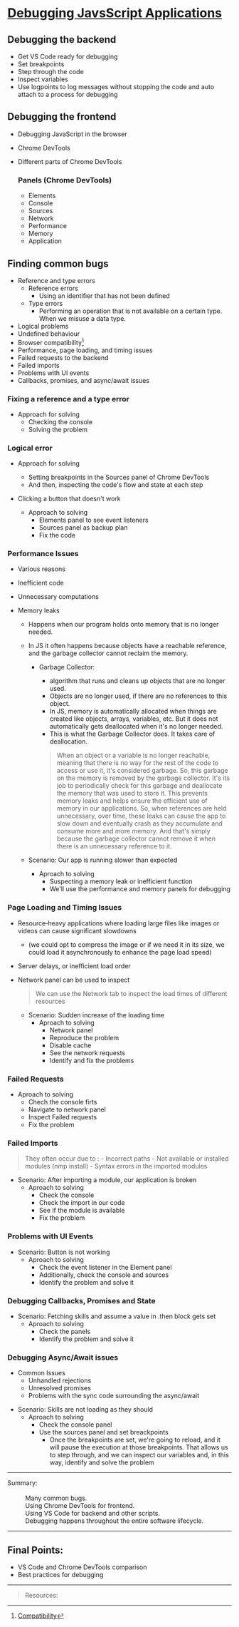 # [Debugging JavsScript Applications](https://app.pluralsight.com/library/courses/javascript-debugging-applications/table-of-contents)

## Debugging the backend

 - Get VS Code ready for debugging
 - Set breakpoints
 - Step through the code
 - Inspect variables
 - Use logpoints to log messages without stopping the code and auto attach to a process for debugging 

 ## Debugging the frontend

 - Debugging JavaScript in the browser
 - Chrome DevTools
 - Different parts of Chrome DevTools 

    ### Panels (Chrome DevTools)
    - Elements
    - Console
    - Sources
    - Network
    - Performance
    - Memory 
    - Application

## Finding common bugs

 - Reference and type errors 
   * Reference errors
        * Using an identifier that has not  been defined
   * Type errors 
        * Performing an operation that is not available on a certain type. When we misuse a data type.
 - Logical problems
 - Undefined behaviour
 - Browser compatibility[^1]
 - Performance, page loading, and timing issues
 - Failed requests to the backend
 - Failed imports
 - Problems with UI events
 - Callbacks, promises, and async/await issues

 ### Fixing a reference and a type error

 - Approach for solving
    * Checking the console
    * Solving the problem

### Logical error

 - Approach for solving
    * Setting breakpoints in the Sources panel of Chrome DevTools
    * And then, inspecting the code's flow and state at each step

 - Clicking a button that doesn't work
    * Approach to solving
        * Elements panel to see event listeners
        * Sources panel as backup plan
        * Fix the code

### Performance Issues

- Various reasons
- Inefficient code
- Unnecessary computations
- Memory leaks

    * Happens when our program holds onto memory that is no longer needed.
    * In JS it often happens because objects have a reachable reference, and the garbage collector cannot reclaim the memory.
        * Garbage Collector: 
            * algorithm that runs and cleans up objects that are no longer used.
            * Objects are no longer used, if there are no references to this object.
            * In JS, memory is automatically allocated when things are created like objects, arrays, variables, etc. But it does not automatically gets deallocated when it's no longer needed.
            * This is what the Garbage Collector does. It takes care of deallocation. 

            > When an object or a variable is no longer reachable, meaning that there is no way for the rest of the code to access or use it, it's considered garbage. So, this garbage on the memory is removed by the garbage collector. It's its job to periodically check for this garbage and deallocate the memory that was used to store it. This prevents memory leaks and helps ensure the efficient use of memory in our applications. So, when references are held unnecessary, over time, these leaks can cause the app to slow down and eventually crash as they accumulate and consume more and more memory. And that's simply because the garbage collector cannot remove it when there is an unnecessary reference to it. 
    
    * Scenario: Our app is running slower than expected
        * Aproach to solving
            * Suspecting a memory leak or inefficient function
            * We'll use the performance and memory panels for debugging

### Page Loading and Timing Issues

- Resource‑heavy applications where loading large files like images or videos can cause significant slowdowns 
    * (we could opt to compress the image or if we need it in its size, we could load it asynchronously to enhance the page load speed)
- Server delays, or inefficient load order
- Network panel can be used to inspect
    > We can use the Network tab to inspect the load times of different resources

    * Scenario: Sudden increase of the loading time
        * Aproach to solving
            * Network panel
            * Reproduce the problem
            * Disable cache
            * See the network requests 
            * Identify and fix the problems

### Failed Requests

- Aproach to solving
    * Chech the console firts
    * Navigate to network panel
    * Inspect Failed requests
    * Fix the problem

### Failed Imports

> They often occur due to :
    - Incorrect paths
    - Not available or installed modules (nmp install) 
    - Syntax errors in the imported modules   
    

  * Scenario: After importing a module, our application is broken
      * Aproach to solving
          * Check the console
          * Check the import in our code
          * See if the module is available
          * Fix the problem

### Problems with UI Events

 * Scenario: Button is not working
    * Aproach to solving
        * Check the event listener in the Element panel
        * Additionally, check the console and sources
        * Identify the problem and solve it

### Debugging Callbacks, Promises and State

 * Scenario: Fetching skills and assume a value in .then block gets set
    * Aproach to solving
        * Check the panels
        * Identify the problem and solve it

### Debugging Async/Await issues

- Common Issues
    - Unhandled rejections
    - Unresolved promises
    - Problems with the sync code surrounding the async/await 

 * Scenario: Skills are not loading as they should
    * Aproach to solving
        * Check the console panel
        * Use the sources panel and set breackpoints
            * Once the breakpoints are set, we're going to reload, and it will pause the execution at those breakpoints. That allows us to step through, and we can inspect our variables and, in this way, identify and solve the problem

***

<dl>
  <dt>Summary:</dt>
<br>
  <dd>Many common bugs.</dd>
  <dd>Using Chrome DevTools for frontend.</dd>
  <dd>Using VS Code for backend and other scripts.</dd>
  <dd>Debugging happens throughout the entire software lifecycle.</dd>
</dl>

***

## Final Points:

- VS Code and Chrome DevTools comparison
- Best practices for debugging

***

> Resources:

[^1]: [Compatibility](https://caniuse.com/)
